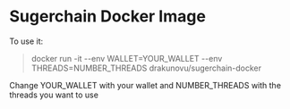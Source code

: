 # Sugerchain Docker Image
To use it:
> docker run -it --env WALLET=YOUR_WALLET --env THREADS=NUMBER_THREADS drakunovu/sugerchain-docker

Change YOUR_WALLET with your wallet and NUMBER_THREADS with the threads you want to use